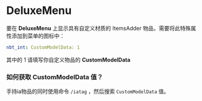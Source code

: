 # DeluxeMenu

要在 **DeluxeMenu** 上显示具有自定义材质的 ItemsAdder 物品，需要将此特殊属性添加到菜单的图标中：

```yaml
nbt_int: CustomModelData: 1
```

其中的 1 请填写你自定义物品的 **CustomModelData** 

### 如何获取 CustomModelData 值？

手持ia物品的同时使用命令 `/iatag` ，然后搜索 `CustomModelData` 值。

